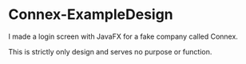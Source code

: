 # Connex-ExampleDesign
I made a login screen with JavaFX for a fake company called Connex.

This is strictly only design and serves no purpose or function. 
